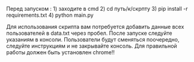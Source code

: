 Перед запуском :
    1) заходите в cmd
    2) cd путь/к/скрпту
    3) pip install -r requirements.txt
    4) python main.py

Для использования скрипта вам потребуется добавить данные всех пользователей в data.txt через пробел.
После запуске следуйте указаниям в консоли. Пользователи будут сменяться поочередно, следуйте инструкциям и не закрывайте консоль.
Для правильной работы должен быть установлен chrome!!

